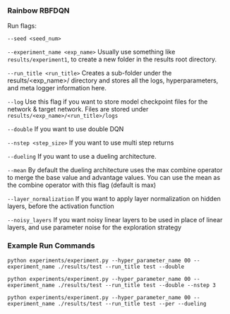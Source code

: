 ### Rainbow RBFDQN

Run flags: 

`--seed <seed_num>`

`--experiment_name <exp_name>` 
Usually use something like `results/experiment1`, to create a new folder in the results root directory. 

`--run_title <run_title>`
Creates a sub-folder under the results/<exp_name>/ directory and stores all the logs, hyperparameters, and meta logger information here. 

`--log` 
Use this flag if you want to store model checkpoint files for the network & target network. Files are stored under `results/<exp_name>/<run_title>/logs`

`--double` 
If you want to use double DQN

`--nstep <step_size>`
If you want to use multi step returns

`--dueling` 
If you want to use a dueling architecture.

`--mean` 
By default the dueling architecture uses the max combine operator to merge the base value and advantage values. You can use the mean as the combine operator with this flag (default is max)

`--layer_normalization`
If you want to apply layer normalization on hidden layers, before the activation function

`--noisy_layers`
If you want noisy linear layers to be used in place of linear layers, and use parameter noise for the exploration strategy


### Example Run Commands
`python experiments/experiment.py --hyper_parameter_name 00 --experiment_name ./results/test --run_title test --double`

`python experiments/experiment.py --hyper_parameter_name 00 --experiment_name ./results/test --run_title test --double --nstep 3`

`python experiments/experiment.py --hyper_parameter_name 00 --experiment_name ./results/test --run_title test --per --dueling`
